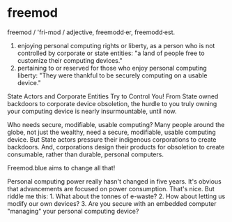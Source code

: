 # freemod

freemod / 'fri-mɒd /
adjective, freemodd·er, freemodd·est.
1. enjoying personal computing rights or liberty, as a person who is not controlled by corporate or state entities: "a land of people free to customize their computing  devices."
2. pertaining to or reserved for those who enjoy personal computing liberty: "They were thankful to be securely computing on a usable device."

State Actors and Corporate Entities Try to Control You!
From State owned backdoors to corporate device obsoletion, the hurdle to you truly owning your computing device is nearly insurmountable, until now.

Who needs secure, modifiable, usable computing?
Many people around the globe, not just the wealthy, need a secure, modifiable, usable computing device. But State actors pressure their indigenous corporations to create backdoors. And, corporations design their products for obsoletion to create consumable, rather than durable, personal computers.

Freemod.blue aims to change all that!

Personal computing power really hasn't changed in five years. It's obvious that advancements are focused on power consumption. That's nice. But riddle me this:
        1. What about the tonnes of e-waste?
        2. How about letting us modify our own devices?
        3. Are you secure with an embedded computer "managing" your personal computing device?

